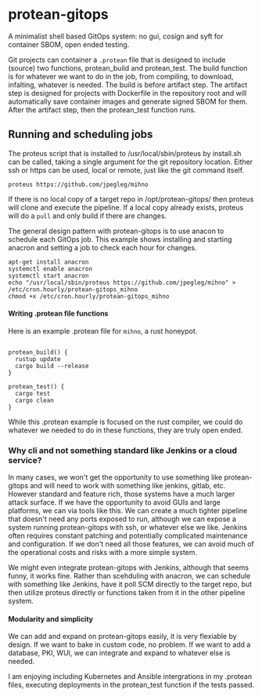 # protean-gitops
A minimalist shell based GitOps system: no gui, cosign and syft for container SBOM, open ended testing.

Git projects can container a `.protean` file that is designed to include (source) two functions, protean_build and protean_test. The build function is for whatever we want to do in the job, from compiling, to download, infalting, whatever is needed. The build is before artifact step. The artifact step is designed for projects with Dockerfile in the repository root and will automatically save container images and generate signed SBOM for them. After the artifact step, then the protean_test function runs.

## Running and scheduling jobs

The proteus script that is installed to /usr/local/sbin/proteus by install.sh can be called, taking a single argument for the git repository location. Either ssh or https can be used, local or remote, just like the git command itself.

```
proteus https://github.com/jpegleg/mihno
```
If there is no local copy of a target repo in /opt/protean-gitops/ then proteus will clone and execute the pipeline. If a local copy already exists, proteus will do a `pull` and only build if there are changes.

The general design pattern with protean-gitops is to use anacon to schedule each GitOps job. This example shows installing and starting anacron and setting a job to check each hour for changes.

```
apt-get install anacron
systemctl enable anacron
systemctl start anacron
echo "/usr/local/sbin/proteus https://github.com/jpegleg/mihno" > /etc/cron.hourly/protean-gitops_mihno
chmod +x /etc/cron.hourly/protean-gitops_mihno
```

#### Writing .protean file functions

Here is an example .protean file for `mihno`, a rust honeypot.

```

protean_build() {
  rustup update
  cargo build --release
}

protean_test() {
  cargo test
  cargo clean
}

```

While this .protean example is focused on the rust compiler, we could do whatever we needed to do in these functions, they are truly open ended.

### Why cli and not something standard like Jenkins or a cloud service?

In many cases, we won't get the opportunity to use something like protean-gitops and will need to work with something like jenkins, gitlab, etc. However standard and feature rich, those systems have a much larger attack surface. If we have the opportunity to avoid GUIs and large platforms, we can via tools like this. We can create a much tighter pipeline that doesn't need any ports exposed to run, although we can expose a system running protean-gitops with ssh, or whatever else we like. Jenkins often requires constant patching and potentially complicated maintenance and configuration. If we don't need all those features, we can avoid much of the operational costs and risks with a more simple system.

We might even integrate protean-gitops with Jenkins, although that seems funny, it works fine. Rather than scehduling with anacron, we can schedule with something like Jenkins, have it poll SCM directly to the target repo, but then utilize proteus directly or functions taken from it in the other pipeline system.

#### Modularity and simplicity

We can add and expand on protean-gitops easily, it is very flexiable by design. If we want to bake in custom code, no problem. If we want to add a database, PKI, WUI, we can integrate and expand to whatever else is needed.

I am enjoying including Kubernetes and Ansible intergrations in my .protean files, executing deployments in the protean_test function if the tests passed.

